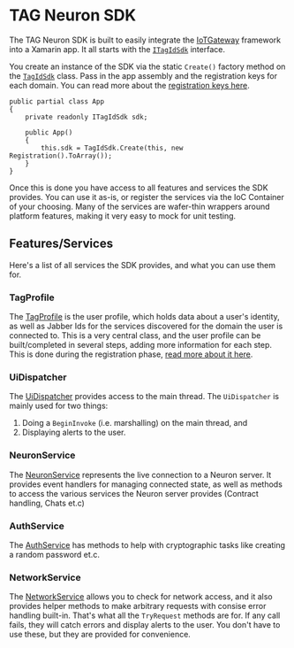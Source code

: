 # TAG Neuron SDK #
The TAG Neuron SDK is built to easily integrate the [IoTGateway](https://github.com/PeterWaher/IoTGateway) framework into a Xamarin app.
It all starts with the [`ITagIdSdk`](../Tag.Neuron.Xamarin/ITagIdSdk.cs) interface.

You create an instance of the SDK via the static `Create()` factory method on the [`TagIdSdk`](../Tag.Neuron.Xamarin/TagIdSdk.cs) class.
Pass in the app assembly and the registration keys for each domain. You can read more about the [registration keys here](GettingStarted.md#registration-keys).

```
public partial class App
{
    private readonly ITagIdSdk sdk;

    public App()
    {
        this.sdk = TagIdSdk.Create(this, new Registration().ToArray());
    }
}
```
Once this is done you have access to all features and services the SDK provides. You can use it as-is, or register the services via the IoC Container of your choosing.
Many of the services are wafer-thin wrappers around platform features, making it very easy to mock for unit testing.

## Features/Services ##
Here's a list of all services the SDK provides, and what you can use them for.

### TagProfile ###
The [TagProfile](../Tag.Neuron.Xamarin/Services/ITagProfile.cs) is the user profile, which holds data about a user's identity, as well as Jabber Ids for the services discovered for the domain the user is connected to.
This is a very central class, and the user profile can be built/completed in several steps, adding more information for each step. This is done during the registration phase,
[read more about it here](NeuronRegistration.md).

### UiDispatcher ###
The [UiDispatcher](../Tag.Neuron.Xamarin/IUiDispatcher.cs) provides access to the main thread. The `UiDispatcher` is mainly used for two things:
1. Doing a `BeginInvoke` (i.e. marshalling) on the main thread, and
2. Displaying alerts to the user.

### NeuronService ###
The [NeuronService](../Tag.Neuron.Xamarin/Services/INeuronService.cs) represents the live connection to a Neuron server.
It provides event handlers for managing connected state, as well as methods to access the various services the Neuron server provides (Contract handling, Chats et.c)

### AuthService ###
The [AuthService](../Tag.Neuron.Xamarin/Services/IAuthService.cs) has methods to help with cryptographic tasks like creating a random password et.c.

### NetworkService ###
The [NetworkService](../Tag.Neuron.Xamarin/Services/INetworkService.cs) allows you to check for network access, and it also provides helper methods
to make arbitrary requests with consise error handling built-in. That's what all the `TryRequest` methods are for.
If any call fails, they will catch errors and display alerts to the user. You don't have to use these, but they are provided for convenience.




